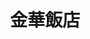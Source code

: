 ---
title: "金華飯店"
description: "金華飯店"
layout: shop
keywords:
  - 美食競賽
  - 台灣美食
  - 美食精選
datePublished: "2025-06-30"
dateModified: "2025-07-02"
city: "新北市"
district: "坪林區"
address: "新北市坪林區北宜路八段341號"
phone: "0925366579"
geo: "24.933662948059386, 121.71089612702805"
google_map: "https://maps.app.goo.gl/dfhWqutvKCGiSykj6"
footinder: "https://footinder.com.tw/%E6%96%B0%E5%8C%97%E5%B8%82%E5%9D%AA%E6%9E%97%E5%8D%80/60864/"
official: ""
award:
  - name: "500盤"
    year: "2024"
    entries:
      - dishes:
          - "古茶油煎鱸鰻"

---